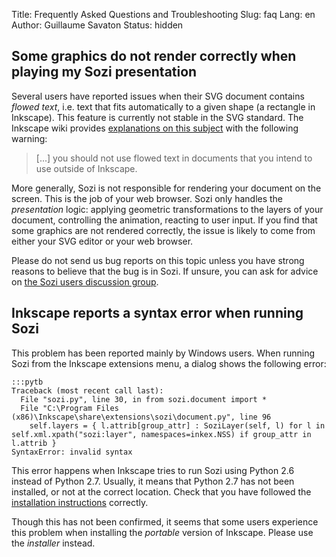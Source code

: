 Title: Frequently Asked Questions and Troubleshooting
Slug: faq
Lang: en
Author: Guillaume Savaton
Status: hidden

Some graphics do not render correctly when playing my Sozi presentation
-----------------------------------------------------------------------

Several users have reported issues when their SVG document contains
*flowed text*, i.e. text that fits automatically to a given shape (a rectangle in Inkscape).
This feature is currently not stable in the SVG standard.
The Inkscape wiki provides [explanations on this subject](http://wiki.inkscape.org/wiki/index.php/FAQ#What_about_flowed_text.3F)
with the following warning:

> [...] you should not use flowed text in documents that you intend to use outside of Inkscape.

More generally, Sozi is not responsible for rendering your document on the screen.
This is the job of your web browser.
Sozi only handles the *presentation* logic: applying geometric transformations to
the layers of your document, controlling the animation, reacting to user input.
If you find that some graphics are not rendered correctly,
the issue is likely to come from either your SVG editor or your web browser.

Please do not send us bug reports on this topic unless you have strong
reasons to believe that the bug is in Sozi.
If unsure, you can ask for advice on [the Sozi users discussion group](http://groups.google.com/group/sozi-users).


Inkscape reports a syntax error when running Sozi
-------------------------------------------------

This problem has been reported mainly by Windows users.
When running Sozi from the Inkscape extensions menu, a dialog shows the following error:

    :::pytb
    Traceback (most recent call last):
      File "sozi.py", line 30, in from sozi.document import *
      File "C:\Program Files (x86)\Inkscape\share\extensions\sozi\document.py", line 96
        self.layers = { l.attrib[group_attr] : SoziLayer(self, l) for l in self.xml.xpath("sozi:layer", namespaces=inkex.NSS) if group_attr in l.attrib }
    SyntaxError: invalid syntax

This error happens when Inkscape tries to run Sozi using Python 2.6 instead of Python 2.7.
Usually, it means that Python 2.7 has not been installed, or not at the correct location.
Check that you have followed the [installation instructions](http://sozi.baierouge.fr/pages/install-windows.html)
correctly.

Though this has not been confirmed, it seems that some users experience this problem when installing the
*portable* version of Inkscape. Please use the *installer* instead.